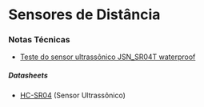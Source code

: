 # Sensores de Distância

### Notas Técnicas

* [Teste do sensor ultrassônico JSN_SR04T waterproof](./Notas_tecnicas/sensores_cor/index.md)

##### Datasheets

- [HC-SR04](https://www.mouser.com/ds/2/813/HCSR04-1022824.pdf) (Sensor Ultrassônico)

